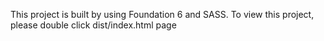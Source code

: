 This project is built by using Foundation 6 and SASS.
To view this project, please double click dist/index.html page
